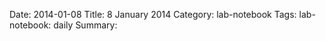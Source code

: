 Date: 2014-01-08
Title: 8 January 2014
Category: lab-notebook
Tags: lab-notebook: daily
Summary:



